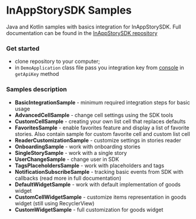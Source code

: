 
# InAppStorySDK Samples
Java and Kotlin samples with basics integration for InAppStorySDK.
Full documentation can be found in the [InAppStorySDK repository](https://github.com/inappstory/android-sdk)

### Get started

- clone repository to your computer;   
- in `DemoApplication` class file pass you integration key from [console](https://console.inappstory.com/) in `getApiKey` method

### Samples description

- **BasicIntegrationSample** - minimum required integration steps for basic usage  
- **AdvancedCellSample** - change cell settings using the SDK tools  
- **CustomCellSample** - creating your own list cell that replaces defaults
- **FavoritesSample** - enable favorites feature and display a list of favorite stories. Also contain sample for custom favorite cell and custom list cell
- **ReaderCustomizationSample** - customize settings in stories reader
- **OnboardingSample** -  work with onboarding stories
- **SingleStorySample** - work with a single story
- **UserChangeSample** - change user in SDK
- **TagsPlaceholdersSample** - work with placeholders and tags
- **NotificationSubscribeSample** - tracking basic events from SDK with callbacks (read more in full documentation)
- **DefaultWidgetSample** - work with default implementation of goods widget
- **CustomCellWidgetSample** - customize items representation in goods widget (still using RecyclerView)
- **CustomWidgetSample** - full customization for goods widget

